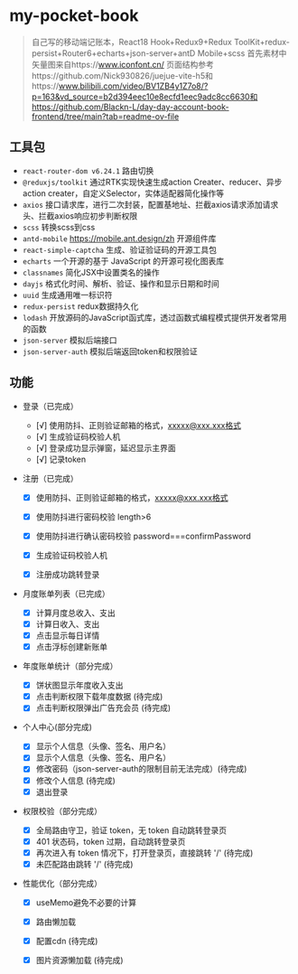 # my-pocket-book
> 自己写的移动端记账本，React18 Hook+Redux9+Redux ToolKit+redux-persist+Router6+echarts+json-server+antD Mobile+scss
> 首先素材中矢量图来自https://www.iconfont.cn/
> 页面结构参考https://github.com/Nick930826/juejue-vite-h5和https://www.bilibili.com/video/BV1ZB4y1Z7o8/?p=163&vd_source=b2d394eec10e8ecfd1eec9adc8cc6630和https://github.com/Blackn-L/day-day-account-book-frontend/tree/main?tab=readme-ov-file

## 工具包
* `react-router-dom v6.24.1` 路由切换
* `@reduxjs/toolkit` 通过RTK实现快速生成action Creater、reducer、异步action creater，自定义Selector，实体适配器简化操作等
* `axios` 接口请求库，进行二次封装，配置基地址、拦截axios请求添加请求头、拦截axios响应初步判断权限
* `scss` 转换scss到css
* `antd-mobile` https://mobile.ant.design/zh 开源组件库
* `react-simple-captcha` 生成、验证验证码的开源工具包
* `echarts` 一个开源的基于 JavaScript 的开源可视化图表库
* `classnames` 简化JSX中设置类名的操作
* `dayjs` 格式化时间、解析、验证、操作和显示日期和时间
* `uuid` 生成通用唯一标识符
* `redux-persist` redux数据持久化
* `lodash` 开放源码的JavaScript函式库，透过函数式编程模式提供开发者常用的函数
* `json-server` 模拟后端接口
* `json-server-auth` 模拟后端返回token和权限验证



## 功能
* 登录（已完成）
  - [√] 使用防抖、正则验证邮箱的格式，xxxxx@xxx.xxx格式
  - [√] 生成验证码校验人机
  - [√] 登录成功显示弹窗，延迟显示主界面
  - [√] 记录token

* 注册（已完成）
  - [x] 使用防抖、正则验证邮箱的格式，xxxxx@xxx.xxx格式
  - [x] 使用防抖进行密码校验 length>6
  - [x] 使用防抖进行确认密码校验 password===confirmPassword
  - [x] 生成验证码校验人机
  - [x] 注册成功跳转登录


* 月度账单列表（已完成）
  - [x] 计算月度总收入、支出
  - [x] 计算日收入、支出
  - [x] 点击显示每日详情
  - [x] 点击浮标创建新账单

* 年度账单统计（部分完成）
  - [x] 饼状图显示年度收入支出
  - [x] 点击判断权限下载年度数据 (待完成)
  - [x] 点击判断权限弹出广告充会员 (待完成)

* 个人中心(部分完成)
  - [x] 显示个人信息（头像、签名、用户名）
  - [x] 显示个人信息（头像、签名、用户名）
  - [x] 修改密码（json-server-auth的限制目前无法完成）(待完成)
  - [x] 修改个人信息 (待完成)
  - [x] 退出登录

* 权限校验（部分完成）
  - [x] 全局路由守卫，验证 token，无 token 自动跳转登录页
  - [x] 401 状态码，token 过期，自动跳转登录页
  - [x] 再次进入有 token 情况下，打开登录页，直接跳转 '/' (待完成)
  - [x] 未匹配路由跳转 '/' (待完成)

* 性能优化（部分完成）
  - [x] useMemo避免不必要的计算
  - [x] 路由懒加载
  - [x] 配置cdn (待完成)
  - [x] 图片资源懒加载 (待完成)

